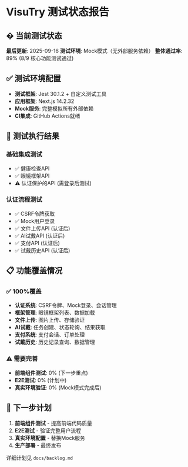 # VisuTry 测试状态报告

## � 当前测试状态

**最后更新**: 2025-09-16
**测试环境**: Mock模式（无外部服务依赖）
**整体通过率**: 89% (8/9 核心功能测试通过)

## ✅ 测试环境配置

- **测试框架**: Jest 30.1.2 + 自定义测试工具
- **应用框架**: Next.js 14.2.32
- **Mock服务**: 完整模拟所有外部依赖
- **CI集成**: GitHub Actions就绪

## 🧪 测试执行结果

### 基础集成测试
- ✅ 健康检查API
- ✅ 眼镜框架API
- ⚠️ 认证保护的API (需登录后测试)

### 认证流程测试
- ✅ CSRF令牌获取
- ✅ Mock用户登录
- ✅ 文件上传API (认证后)
- ✅ AI试戴API (认证后)
- ✅ 支付API (认证后)
- ✅ 试戴历史API (认证后)
## 📋 功能覆盖情况

### ✅ 100%覆盖
- **认证系统**: CSRF令牌、Mock登录、会话管理
- **框架管理**: 眼镜框架列表、数据加载
- **文件上传**: 图片上传、存储验证
- **AI试戴**: 任务创建、状态轮询、结果获取
- **支付系统**: 支付会话、订单处理
- **试戴历史**: 历史记录查询、数据管理

### ⚠️ 需要完善
- **前端组件测试**: 0% (下一步重点)
- **E2E测试**: 0% (计划中)
- **真实环境验证**: 0% (Mock模式完成后)

## 🎯 下一步计划

1. **前端组件测试** - 提高前端代码质量
2. **E2E测试** - 验证完整用户流程
3. **真实环境配置** - 替换Mock服务
4. **生产部署** - 最终发布

详细计划见 `docs/backlog.md`

